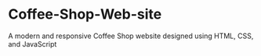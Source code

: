 # Coffee-Shop-Web-site
A modern and responsive Coffee Shop website designed using HTML, CSS, and JavaScript

